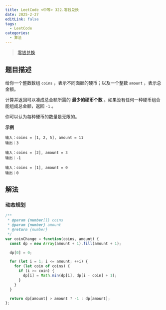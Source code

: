 ```yaml
---
title: LeetCode <中等> 322.零钱兑换
date: 2025-2-27
editLink: false
tags:
  - LeetCode
categories:
  - 算法
---
```


> [零钱兑换](https://leetcode.cn/problems/binary-search/description/)

## 题目描述

给你一个整数数组 `coins` ，表示不同面额的硬币；以及一个整数 `amount` ，表示总金额。

计算并返回可以凑成总金额所需的 **最少的硬币个数** 。如果没有任何一种硬币组合能组成总金额，返回 `-1` 。

你可以认为每种硬币的数量是无限的。

**示例**

```
输入：coins = [1, 2, 5], amount = 11
输出：3

输入：coins = [2], amount = 3
输出：-1

输入：coins = [1], amount = 0
输出：0
```

## 解法

### 动态规划

```js
/**
 * @param {number[]} coins
 * @param {number} amount
 * @return {number}
 */
var coinChange = function(coins, amount) {
  const dp = new Array(amount + 1).fill(amount + 1);

  dp[0] = 0;

  for (let i = 1; i <= amount; ++i) {
    for (let coin of coins) {
      if (i >= coin) {
        dp[i] = Math.min(dp[i], dp[i - coin] + 1);
      }
    }
  }

  return dp[amount] > amount ? -1 : dp[amount];
};
```
